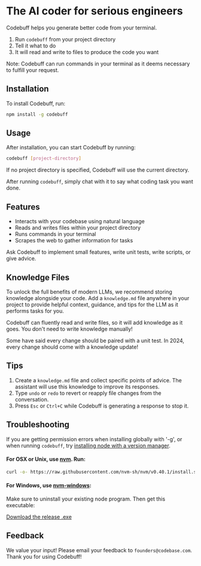 # The AI coder for serious engineers

Codebuff helps you generate better code from your terminal.

1. Run `codebuff` from your project directory
2. Tell it what to do
3. It will read and write to files to produce the code you want

Note: Codebuff can run commands in your terminal as it deems necessary to fulfill your request.

## Installation

To install Codebuff, run:

```bash
npm install -g codebuff
```

## Usage

After installation, you can start Codebuff by running:

```bash
codebuff [project-directory]
```

If no project directory is specified, Codebuff will use the current directory.

After running `codebuff`, simply chat with it to say what coding task you want done.

## Features

- Interacts with your codebase using natural language
- Reads and writes files within your project directory
- Runs commands in your terminal
- Scrapes the web to gather information for tasks

Ask Codebuff to implement small features, write unit tests, write scripts, or give advice.

## Knowledge Files

To unlock the full benefits of modern LLMs, we recommend storing knowledge alongside your code. Add a `knowledge.md` file anywhere in your project to provide helpful context, guidance, and tips for the LLM as it performs tasks for you.

Codebuff can fluently read and write files, so it will add knowledge as it goes. You don't need to write knowledge manually!

Some have said every change should be paired with a unit test. In 2024, every change should come with a knowledge update!

## Tips

1. Create a `knowledge.md` file and collect specific points of advice. The assistant will use this knowledge to improve its responses.
2. Type `undo` or `redo` to revert or reapply file changes from the conversation.
3. Press `Esc` or `Ctrl+C` while Codebuff is generating a response to stop it.

## Troubleshooting

If you are getting permission errors when installing globally with '-g', or when running `codebuff`, try [installing node with a version manager](https://docs.npmjs.com/downloading-and-installing-node-js-and-npm).

#### For OSX or Unix, use [nvm](https://docs.npmjs.com/downloading-and-installing-node-js-and-npm). Run:

```bash
curl -o- https://raw.githubusercontent.com/nvm-sh/nvm/v0.40.1/install.sh | bash
```

#### For Windows, use [nvm-windows](https://github.com/coreybutler/nvm-windows):

Make sure to uninstall your existing node program. Then get this executable:

[Download the release .exe](https://github.com/coreybutler/nvm-windows/releases)

## Feedback

We value your input! Please email your feedback to `founders@codebase.com`. Thank you for using Codebuff!
